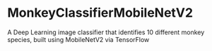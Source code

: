 # MonkeyClassifierMobileNetV2
A Deep Learning image classifier that identifies 10 different monkey species, built using MobileNetV2 via TensorFlow
